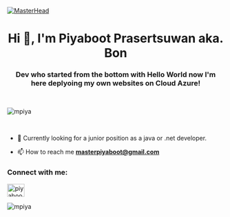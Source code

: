 [![MasterHead](https://previews.123rf.com/images/trueffelpix/trueffelpix1802/trueffelpix180200006/95150923-banner-programming-and-coding-background-vector-illustration-with-icons-and-keywords.jpg)](https://rishavchanda.io)
<h1 align="center">Hi 👋, I'm Piyaboot Prasertsuwan aka. Bon</h1>
<h3 align="center">Dev who started from the bottom with Hello World now I'm here deplyoing my own websites on Cloud Azure!</h3>

<br/>


<p align="left"> <img src="https://komarev.com/ghpvc/?username=mpiya&label=Profile%20views&color=0e75b6&style=flat" alt="mpiya" /> </p>

<br/>


- 💬 Currently looking for a junior position as a java or .net developer. 

- 📫 How to reach me **masterpiyaboot@gmail.com**



<h3 align="left">Connect with me:</h3>
<p align="left">
<a href="https://linkedin.com/in/piyaboot-prasertsuwan-61a5a4172" target="blank"><img align="center" src="https://raw.githubusercontent.com/rahuldkjain/github-profile-readme-generator/master/src/images/icons/Social/linked-in-alt.svg" alt="piyaboot-prasertsuwan-61a5a4172" height="30" width="40" /></a>
</p>

<p><img align="center" src="https://github-readme-stats.vercel.app/api/top-langs?username=mpiya&show_icons=true&locale=en&layout=compact" alt="mpiya" /></p>
